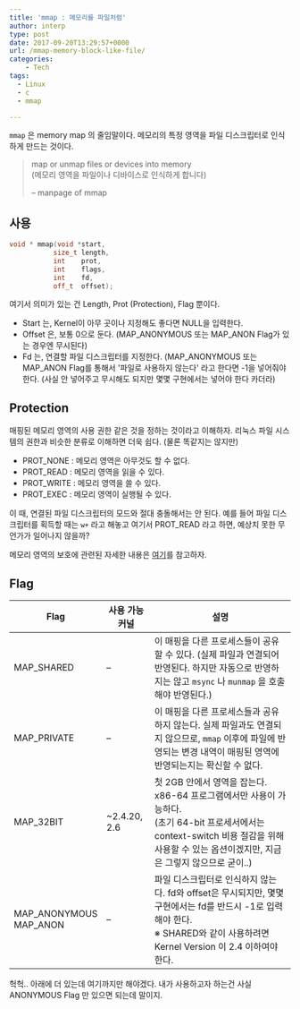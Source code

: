 ```yaml
---
title: 'mmap : 메모리를 파일처럼'
author: interp
type: post
date: 2017-09-20T13:29:57+0000
url: /mmap-memory-block-like-file/
categories:
    - Tech
tags:
  - Linux
  - c
  - mmap

---
```

`mmap` 은 memory map 의 줄임말이다. 메모리의 특정 영역을 파일 디스크립터로 인식하게 만드는 것이다.

> map or unmap files or devices into memory  
>(메모리 영역을 파일이나 디바이스로 인식하게 합니다)
> 
> &#8211; manpage of mmap

## 사용

```cpp
void * mmap(void *start, 
           size_t length, 
           int    prot, 
           int    flags, 
           int    fd, 
           off_t  offset);
```

여기서 의미가 있는 건 Length, Prot (Protection), Flag 뿐이다.

  * Start 는, Kernel이 아무 곳이나 지정해도 좋다면 NULL을 입력한다.
  * Offset 은, 보통 0으로 둔다. (MAP\_ANONYMOUS 또는 MAP\_ANON Flag가 있는 경우엔 무시된다)
  * Fd 는, 연결할 파일 디스크립터를 지정한다. (MAP\_ANONYMOUS 또는 MAP\_ANON Flag를 통해서 '파일로 사용하지 않는다' 라고 한다면 -1을 넣어줘야 한다. (사실 안 넣어주고 무시해도 되지만 몇몇 구현에서는 넣어야 한다 카더라)

## Protection

매핑된 메모리 영역의 사용 권한 같은 것을 정하는 것이라고 이해하자. 리눅스 파일 시스템의 권한과 비슷한 분류로 이해하면 더욱 쉽다. (물론 똑같지는 않지만)

* PROT_NONE : 메모리 영역은 아무것도 할 수 없다.
* PROT_READ : 메모리 영역을 읽을 수 있다.
* PROT_WRITE : 메모리 영역을 쓸 수 있다.
* PROT_EXEC : 메모리 영역이 실행될 수 있다.

이 때, 연결된 파일 디스크립터의 모드와 절대 충돌해서는 안 된다. 예를 들어 파일 디스크립터를 획득할 때는 `w+` 라고 해놓고 여기서 PROT_READ 라고 하면, 예상치 못한 무언가가 일어나지 않을까?

메모리 영역의 보호에 관련된 자세한 내용은 [여기](http://man7.org/linux/man-pages/man2/mprotect.2.html)를 참고하자.

## Flag

| Flag                         | 사용 가능 커널 | 설명                                                                                                                                                                                                    |
| ---------------------------- | -------------- | ------------------------------------------------------------------------------------------------------------------------------------------------------------------------------------------------------- |
| MAP_SHARED                   | &#8211;        | 이 매핑을 다른 프로세스들이 공유할 수 있다. (실제 파일과 연결되어 반영된다. 하지만 자동으로 반영하지는 않고 `msync` 나 `munmap` 을 호출해야 반영된다.)                                                  |
| MAP_PRIVATE                  | &#8211;        | 이 매핑을 다른 프로세스들과 공유하지 않는다. 실제 파일과도 연결되지 않으므로, `mmap` 이후에 파일에 반영되는 변경 내역이 매핑된 영역에 반영되는지는 확신할 수 없다.                                      |
| MAP_32BIT                    | ~2.4.20, 2.6   | 첫 2GB 안에서 영역을 잡는다. x86-64 프로그램에서만 사용이 가능하다.<br /> (초기 64-bit 프로세서에서는 context-switch 비용 절감을 위해 사용할 수 있는 옵션이겠지만, 지금은 그렇지 않으므로 굳이..) |
| MAP_ANONYMOUS<br /> MAP_ANON | &#8211;        | 파일 디스크립터로 인식하지 않는다. fd와 offset은 무시되지만, 몇몇 구현에서는 fd를 반드시 -1로 입력해야 한다. <br/> ※ SHARED와 같이 사용하려면 Kernel Version 이 2.4 이하여야 한다.                      |
        
헉헉.. 아래에 더 있는데 여기까지만 해야겠다. 내가 사용하고자 하는건 사실 ANONYMOUS Flag 만 있으면 되는데 말이지.
